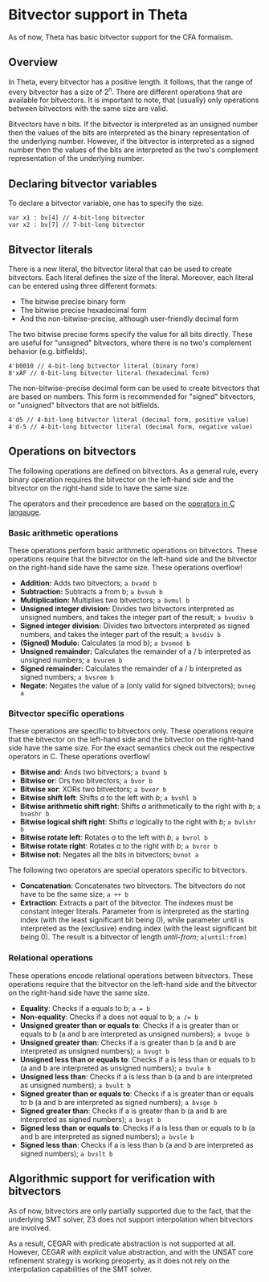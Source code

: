 # Bitvector support in Theta

As of now, Theta has basic bitvector support for the CFA formalism.

## Overview

In Theta, every bitvector has a positive length. It follows, that the range of every bitvector has a size of 2<sup>n</sup>. There are different operations that are available for bitvectors. It is important to note, that (usually) only operations between bitvectors with the same size are valid.

Bitvectors have n bits. If the bitvector is interpreted as an unsigned number then the values of the bits are interpreted as the binary representation of the underlying number. However, if the bitvector is interpreted as a signed number then the values of the bits are interpreted as the two's complement representation of the underlying number.

## Declaring bitvector variables

To declare a bitvector variable, one has to specify the size.

```
var x1 : bv[4] // 4-bit-long bitvector
var x2 : bv[7] // 7-bit-long bitvector
```

## Bitvector literals

There is a new literal, the bitvector literal that can be used to create bitvectors. Each literal defines the size of the literal. Moreover, each literal can be entered using three different formats:

- The bitwise precise binary form
- The bitwise precise hexadecimal form
- And the non-bitwise-precise, although user-friendly decimal form

The two bitwise precise forms specify the value for all bits directly. These are useful for "unsigned" bitvectors, where there is no two's complement behavior (e.g. bitfields).

```
4'b0010 // 4-bit-long bitvector literal (binary form)
8'xAF // 8-bit-long bitvector literal (hexadecimal form)
```

The non-bitwise-precise decimal form can be used to create bitvectors that are based on numbers. This form is recommended for "signed" bitvectors, or "unsigned" bitvectors that are not bitfields.

```
4'd5 // 4-bit-long bitvector literal (decimal form, positive value)
4'd-5 // 4-bit-long bitvector literal (decimal form, negative value)
```

## Operations on bitvectors

The following operations are defined on bitvectors. As a general rule, every binary operation requires the bitvector on the left-hand side and the bitvector on the right-hand side to have the same size.

The operators and their precedence are based on the [operators in C langauge](https://en.cppreference.com/w/c/language/operator_precedence).

### Basic arithmetic operations

These operations perform basic arithmetic operations on bitvectors. These operations require that the bitvector on the left-hand side and the bitvector on the right-hand side have the same size. These operations overflow!

- **Addition:** Adds two bitvectors; `a bvadd b`
- **Subtraction:** Subtracts a from b; `a bvsub b`
- **Multiplication:** Multiplies two bitvectors; `a bvmul b`
- **Unsigned integer division:** Divides two bitvectors interpreted as unsigned numbers, and takes the integer part of the result; `a bvudiv b`
- **Signed integer division:** Divides two bitvectors interpreted as signed numbers, and takes the integer part of the result; `a bvsdiv b`
- **(Signed) Modulo:** Calculates (a mod b); `a bvsmod b`
- **Unsigned remainder:** Calculates the remainder of a / b interpreted as unsigned numbers; `a bvurem b`
- **Signed remainder:** Calculates the remainder of a / b interpreted as signed numbers; `a bvsrem b`
- **Negate:** Negates the value of a (only valid for signed bitvectors); `bvneg a`

### Bitvector specific operations

These operations are specific to bitvectors only. These operations require that the bitvector on the left-hand side and the bitvector on the right-hand side have the same size. For the exact semantics check out the respective operators in C. These operations overflow!

- **Bitwise and**: Ands two bitvectors; `a bvand b`
- **Bitwise or**: Ors two bitvectors; `a bvor b`
- **Bitwise xor**: XORs two bitvectors; `a bvxor b`
- **Bitwise shift left**: Shifts *a* to the left with *b*; `a bvshl b`
- **Bitwise arithmetic shift right**: Shifts *a* arithmetically to the right with *b*; `a bvashr b`
- **Bitwise logical shift right**: Shifts *a* logically to the right with *b*; `a bvlshr b`
- **Bitwise rotate left**: Rotates *a* to the left with *b*; `a bvrol b`
- **Bitwise rotate right**: Rotates *a* to the right with *b*; `a bvror b`
- **Bitwise not:** Negates all the bits in bitvectors; `bvnot a`

The following two operators are special operators specific to bitvectors.

- **Concatenation**: Concatenates two bitvectors. The bitvectors do not have to be the same size; `a ++ b`
- **Extraction**: Extracts a part of the bitvector. The indexes must be constant integer literals. Parameter from is interpreted as the starting index (with the least significant bit being 0), while parameter until is interpreted as the (exclusive) ending index (with the least significant bit being 0). The result is a bitvector of length _until-from_; `a[until:from]`

### Relational operations

These operations encode relational operations between bitvectors. These operations require that the bitvector on the left-hand side and the bitvector on the right-hand side have the same size.

- **Equality**: Checks if a equals to b; `a = b`
- **Non-equality**: Checks if a does not equal to b; `a /= b`
- **Unsigned greater than or equals to**: Checks if a is greater than or equals to b (a and b are interpreted as unsigned numbers); `a bvuge b`
- **Unsigned greater than**: Checks if a is greater than b (a and b are interpreted as unsigned numbers); `a bvugt b`
- **Unsigned less than or equals to**: Checks if a is less than or equals to b (a and b are interpreted as unsigned numbers); `a bvule b`
- **Unsigned less than**: Checks if a is less than b (a and b are interpreted as unsigned numbers); `a bvult b`
- **Signed greater than or equals to**: Checks if a is greater than or equals to b (a and b are interpreted as signed numbers); `a bvsge b`
- **Signed greater than**: Checks if a is greater than b (a and b are interpreted as signed numbers); `a bvsgt b`
- **Signed less than or equals to**: Checks if a is less than or equals to b (a and b are interpreted as signed numbers); `a bvsle b`
- **Signed less than**: Checks if a is less than b (a and b are interpreted as signed numbers); `a bvslt b`

## Algorithmic support for verification with bitvectors

As of now, bitvectors are only partially supported due to the fact, that the underlying SMT solver, Z3 does not support interpolation when bitvectors are involved.

As a result, CEGAR with predicate abstraction is not supported at all. However, CEGAR with explicit value abstraction, and with the UNSAT core refinement strategy is working preoperty, as it does not rely on the interpolation capabilities of the SMT solver.
